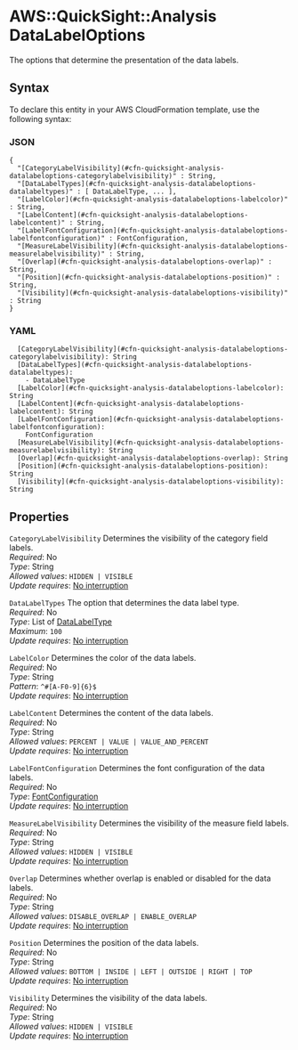 # AWS::QuickSight::Analysis DataLabelOptions<a name="aws-properties-quicksight-analysis-datalabeloptions"></a>

The options that determine the presentation of the data labels\.

## Syntax<a name="aws-properties-quicksight-analysis-datalabeloptions-syntax"></a>

To declare this entity in your AWS CloudFormation template, use the following syntax:

### JSON<a name="aws-properties-quicksight-analysis-datalabeloptions-syntax.json"></a>

```
{
  "[CategoryLabelVisibility](#cfn-quicksight-analysis-datalabeloptions-categorylabelvisibility)" : String,
  "[DataLabelTypes](#cfn-quicksight-analysis-datalabeloptions-datalabeltypes)" : [ DataLabelType, ... ],
  "[LabelColor](#cfn-quicksight-analysis-datalabeloptions-labelcolor)" : String,
  "[LabelContent](#cfn-quicksight-analysis-datalabeloptions-labelcontent)" : String,
  "[LabelFontConfiguration](#cfn-quicksight-analysis-datalabeloptions-labelfontconfiguration)" : FontConfiguration,
  "[MeasureLabelVisibility](#cfn-quicksight-analysis-datalabeloptions-measurelabelvisibility)" : String,
  "[Overlap](#cfn-quicksight-analysis-datalabeloptions-overlap)" : String,
  "[Position](#cfn-quicksight-analysis-datalabeloptions-position)" : String,
  "[Visibility](#cfn-quicksight-analysis-datalabeloptions-visibility)" : String
}
```

### YAML<a name="aws-properties-quicksight-analysis-datalabeloptions-syntax.yaml"></a>

```
  [CategoryLabelVisibility](#cfn-quicksight-analysis-datalabeloptions-categorylabelvisibility): String
  [DataLabelTypes](#cfn-quicksight-analysis-datalabeloptions-datalabeltypes):
    - DataLabelType
  [LabelColor](#cfn-quicksight-analysis-datalabeloptions-labelcolor): String
  [LabelContent](#cfn-quicksight-analysis-datalabeloptions-labelcontent): String
  [LabelFontConfiguration](#cfn-quicksight-analysis-datalabeloptions-labelfontconfiguration):
    FontConfiguration
  [MeasureLabelVisibility](#cfn-quicksight-analysis-datalabeloptions-measurelabelvisibility): String
  [Overlap](#cfn-quicksight-analysis-datalabeloptions-overlap): String
  [Position](#cfn-quicksight-analysis-datalabeloptions-position): String
  [Visibility](#cfn-quicksight-analysis-datalabeloptions-visibility): String
```

## Properties<a name="aws-properties-quicksight-analysis-datalabeloptions-properties"></a>

`CategoryLabelVisibility` <a name="cfn-quicksight-analysis-datalabeloptions-categorylabelvisibility"></a>
Determines the visibility of the category field labels\.  
_Required_: No  
_Type_: String  
_Allowed values_: `HIDDEN | VISIBLE`  
_Update requires_: [No interruption](https://docs.aws.amazon.com/AWSCloudFormation/latest/UserGuide/using-cfn-updating-stacks-update-behaviors.html#update-no-interrupt)

`DataLabelTypes` <a name="cfn-quicksight-analysis-datalabeloptions-datalabeltypes"></a>
The option that determines the data label type\.  
_Required_: No  
_Type_: List of [DataLabelType](aws-properties-quicksight-analysis-datalabeltype.md)  
_Maximum_: `100`  
_Update requires_: [No interruption](https://docs.aws.amazon.com/AWSCloudFormation/latest/UserGuide/using-cfn-updating-stacks-update-behaviors.html#update-no-interrupt)

`LabelColor` <a name="cfn-quicksight-analysis-datalabeloptions-labelcolor"></a>
Determines the color of the data labels\.  
_Required_: No  
_Type_: String  
_Pattern_: `^#[A-F0-9]{6}$`  
_Update requires_: [No interruption](https://docs.aws.amazon.com/AWSCloudFormation/latest/UserGuide/using-cfn-updating-stacks-update-behaviors.html#update-no-interrupt)

`LabelContent` <a name="cfn-quicksight-analysis-datalabeloptions-labelcontent"></a>
Determines the content of the data labels\.  
_Required_: No  
_Type_: String  
_Allowed values_: `PERCENT | VALUE | VALUE_AND_PERCENT`  
_Update requires_: [No interruption](https://docs.aws.amazon.com/AWSCloudFormation/latest/UserGuide/using-cfn-updating-stacks-update-behaviors.html#update-no-interrupt)

`LabelFontConfiguration` <a name="cfn-quicksight-analysis-datalabeloptions-labelfontconfiguration"></a>
Determines the font configuration of the data labels\.  
_Required_: No  
_Type_: [FontConfiguration](aws-properties-quicksight-analysis-fontconfiguration.md)  
_Update requires_: [No interruption](https://docs.aws.amazon.com/AWSCloudFormation/latest/UserGuide/using-cfn-updating-stacks-update-behaviors.html#update-no-interrupt)

`MeasureLabelVisibility` <a name="cfn-quicksight-analysis-datalabeloptions-measurelabelvisibility"></a>
Determines the visibility of the measure field labels\.  
_Required_: No  
_Type_: String  
_Allowed values_: `HIDDEN | VISIBLE`  
_Update requires_: [No interruption](https://docs.aws.amazon.com/AWSCloudFormation/latest/UserGuide/using-cfn-updating-stacks-update-behaviors.html#update-no-interrupt)

`Overlap` <a name="cfn-quicksight-analysis-datalabeloptions-overlap"></a>
Determines whether overlap is enabled or disabled for the data labels\.  
_Required_: No  
_Type_: String  
_Allowed values_: `DISABLE_OVERLAP | ENABLE_OVERLAP`  
_Update requires_: [No interruption](https://docs.aws.amazon.com/AWSCloudFormation/latest/UserGuide/using-cfn-updating-stacks-update-behaviors.html#update-no-interrupt)

`Position` <a name="cfn-quicksight-analysis-datalabeloptions-position"></a>
Determines the position of the data labels\.  
_Required_: No  
_Type_: String  
_Allowed values_: `BOTTOM | INSIDE | LEFT | OUTSIDE | RIGHT | TOP`  
_Update requires_: [No interruption](https://docs.aws.amazon.com/AWSCloudFormation/latest/UserGuide/using-cfn-updating-stacks-update-behaviors.html#update-no-interrupt)

`Visibility` <a name="cfn-quicksight-analysis-datalabeloptions-visibility"></a>
Determines the visibility of the data labels\.  
_Required_: No  
_Type_: String  
_Allowed values_: `HIDDEN | VISIBLE`  
_Update requires_: [No interruption](https://docs.aws.amazon.com/AWSCloudFormation/latest/UserGuide/using-cfn-updating-stacks-update-behaviors.html#update-no-interrupt)
